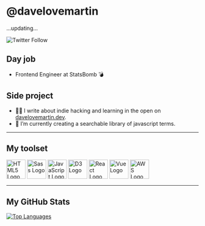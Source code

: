 # @davelovemartin

...updating...

![Twitter Follow](https://img.shields.io/twitter/follow/davelovemartin?style=social)

## Day job

- Frontend Engineer at StatsBomb 💣

## Side project

- ✍🏻 I write about indie hacking and learning in the open on [davelovemartin.dev](https://davelovemartin.dev).
- 🔭 I’m currently creating a searchable library of javascript terms.

---

## My toolset

<img src="https://cdn.worldvectorlogo.com/logos/html5.svg" alt="HTML5 Logo" width="50" height="50"/> <img src="https://cdn.worldvectorlogo.com/logos/sass-1.svg" alt="Sass Logo" width="50" height="50"/> <img src="https://cdn.worldvectorlogo.com/logos/logo-javascript.svg" alt="JavaScript Logo" width="50" height="50"/> <img src="https://cdn.worldvectorlogo.com/logos/d3-2.svg" alt="D3 Logo" width="50" height="50"/>  <img src="https://cdn.worldvectorlogo.com/logos/react-2.svg" alt="React Logo" width="50" height="50"/> <img src="https://cdn.worldvectorlogo.com/logos/vue-9.svg" alt="Vue Logo" width="50" height="50"/> <img src="https://cdn.worldvectorlogo.com/logos/aws-2.svg" alt="AWS Logo" width="50" height="50"/>

---


## My GitHub Stats

[![Top Languages](https://github-readme-stats.vercel.app/api/top-langs/?username=davelovemartin&hide=java&theme=radical)](https://github.com/anuraghazra/github-readme-stats)
